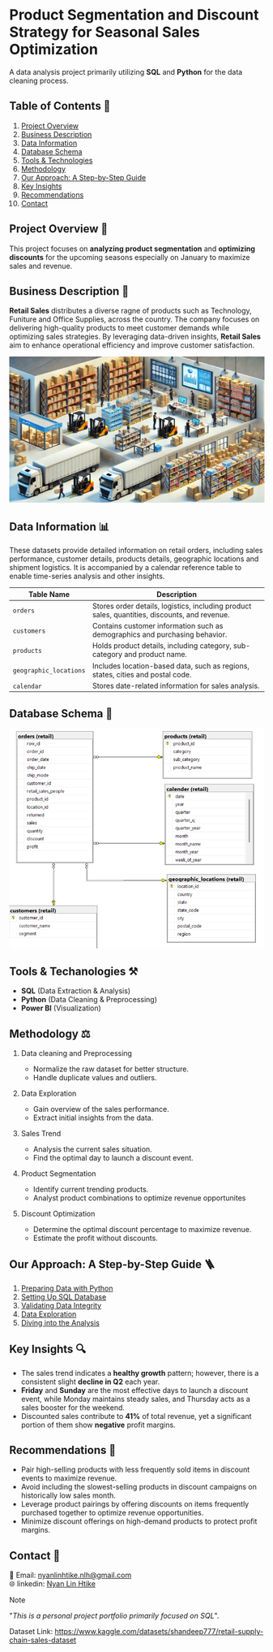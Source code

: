 # Product Segmentation and Discount Strategy for Seasonal Sales Optimization

A data analysis project primarily utilizing **SQL** and **Python** for the data cleaning process.

## Table of Contents 📖

1. [Project Overview](#project-overview-)
2. [Business Description](#business-description-)
3. [Data Information](#data-information-)
4. [Database Schema](#database-schema-)
5. [Tools & Technologies](#tools--techanologies-️)
6. [Methodology](#methodology-️)
7. [Our Approach: A Step-by-Step Guide](#our-approach-a-step-by-step-guide-)
8. [Key Insights](#key-insights-)
9. [Recommendations](#recommendations-)
10. [Contact](#contact-)

## Project Overview 📌

This project focuses on **analyzing product segmentation** and **optimizing discounts** for the upcoming seasons especially on January to maximize sales and revenue.

## Business Description 💼

**Retail Sales** distributes a diverse ragne of products such as Technology, Funiture and Office Supplies, across the country. The company focuses on delivering high-quality products to meet customer demands while optimizing sales strategies. By leveraging data-driven insights, **Retail Sales** aim to enhance operational efficiency and improve customer satisfaction.

![retail sales](images/retail%20sales.webp)

## Data Information 📊

These datasets provide detailed information on retail orders, including sales performance, customer details, products details, geographic locations and shipment logistics. It is accompanied by a calendar reference table to enable time-series analysis and other insights.

| **Table Name**         | **Description**                                               |
|--------------------|-----------------------------------------------------------|
| `orders`           | Stores order details, logistics, including product sales, quantities, discounts, and revenue. |
| `customers`        | Contains customer information such as demographics and purchasing behavior. |
| `products`        | Holds product details, including category, sub-category and product name. |
| `geographic_locations` | Includes location-based data, such as regions, states, cities and postal code. |
| `calendar`        | Stores date-related information for sales analysis. |

## Database Schema 📝

![schema](images/schema.png)

## Tools & Techanologies ⚒️

* **SQL** (Data Extraction & Analysis)
* **Python** (Data Cleaning & Preprocessing)
* **Power BI** (Visualization)

## Methodology ⚖️

1. Data cleaning and Preprocessing
    * Normalize the raw dataset for better structure.
    * Handle duplicate values and outliers.

2. Data Exploration
    * Gain overview of the sales performance.
    * Extract initial insights from the data.

3. Sales Trend
    * Analysis the current sales situation.
    * Find the optimal day to launch a discount event.

4. Product Segmentation
    * Identify current trending products.
    * Analyst product combinations to optimize revenue opportunites

5. Discount Optimization
    * Determine the optimal discount percentage to maximize revenue.
    * Estimate the profit without discounts.

## Our Approach: A Step-by-Step Guide 🪜

1. [Preparing Data with Python](reports/Preparing%20Data%20with%20Python.md)
2. [Setting Up SQL Database](reports/Setting%20Up%20SQL%20Database.md)
3. [Validating Data Integrity](reports/Validating%20Data%20Integrity.md)
4. [Data Exploration](reports/Data%20Exploration.md)
5. [Diving into the Analysis](reports/Diving%20into%20the%20Analysis.md)

## Key Insights 🔍

* The sales trend indicates a **healthy growth** pattern; however, there is a consistent slight **decline in Q2** each year.
* **Friday** and **Sunday** are the most effective days to launch a discount event, while Monday maintains steady sales, and Thursday acts as a sales booster for the weekend.
* Discounted sales contribute to **41%** of total revenue, yet a significant portion of them show **negative** profit margins.

## Recommendations 📄

* Pair high-selling products with less frequently sold items in discount events to maximize revenue.
* Avoid including the slowest-selling products in discount campaigns on historically low sales month.
* Leverage product pairings by offering discounts on items frequently purchased together to optimize revenue opportunities.
* Minimize discount offerings on high-demand products to protect profit margins.

## Contact 📩

📧 Email: <nyanlinhtike.nlh@gmail.com>  
🌐 linkedin: [Nyan Lin Htike](https://www.linkedin.com/in/nyan-lin-htike-45b12a166/)

> [!NOTE]
> "*This is a personal project portfolio primarily focused on SQL*".

Dataset Link: <https://www.kaggle.com/datasets/shandeep777/retail-supply-chain-sales-dataset>
